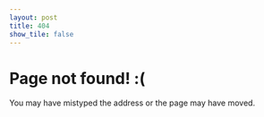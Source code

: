 ```yaml
---
layout: post
title: 404
show_tile: false
---
```


<div class="dialog">
  <div>
    <h1>Page not found! :(</h1>
    <p>You may have mistyped the address or the page may have moved.</p>
  </div>
  <div class="image right">
    <img src="{% link assets/images/raven.gif %}" alt="" />
  </div>
</div>
